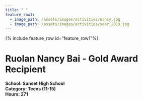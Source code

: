```yaml
---
title: " "
feature_row1:
  - image_path: /assets/images/activities/nancy.jpg
  - image_path: /assets/images/activities/year_2019.jpg
---
```


{% include feature_row id="feature_row1"%}

# Ruolan Nancy Bai - Gold Award Recipient

**School: Sunset High School**  
**Category: Teens (11-15)**  
**Hours: 271**  

